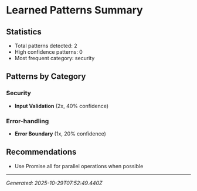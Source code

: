 # Learned Patterns Summary

## Statistics
- Total patterns detected: 2
- High confidence patterns: 0
- Most frequent category: security

## Patterns by Category


### Security
- **Input Validation** (2x, 40% confidence)


### Error-handling
- **Error Boundary** (1x, 20% confidence)


## Recommendations
- Use Promise.all for parallel operations when possible

---
*Generated: 2025-10-29T07:52:49.440Z*

